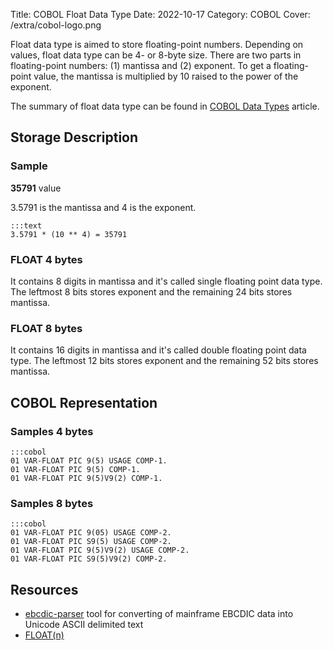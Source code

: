 Title: COBOL Float Data Type
Date: 2022-10-17
Category: COBOL
Cover: /extra/cobol-logo.png

Float data type is aimed to store floating-point numbers. Depending on values, float data type can be 4- or 8-byte size. There are two parts in floating-point numbers: (1) mantissa and (2) exponent. To get a floating-point value, the mantissa is multiplied by 10 raised to the power of the exponent.

The summary of float data type can be found in [COBOL Data Types]({filename}/articles/cobol-data-types.md) article.

## Storage Description

### Sample

**35791** value

3.5791 is the mantissa and 4 is the exponent.

    :::text
    3.5791 * (10 ** 4) = 35791

### FLOAT 4 bytes

It contains 8 digits in mantissa and it's called single floating point data type. The leftmost 8 bits stores exponent and the remaining 24 bits stores mantissa.

### FLOAT 8 bytes

It contains 16 digits in mantissa and it's called double floating point data type. The leftmost 12 bits stores exponent and the remaining 52 bits stores mantissa.

## COBOL Representation

### Samples 4 bytes

    :::cobol
    01 VAR-FLOAT PIC 9(5) USAGE COMP-1.
    01 VAR-FLOAT PIC 9(5) COMP-1.
    01 VAR-FLOAT PIC 9(5)V9(2) COMP-1.

### Samples 8 bytes

    :::cobol
    01 VAR-FLOAT PIC 9(05) USAGE COMP-2.
    01 VAR-FLOAT PIC S9(5) USAGE COMP-2.
    01 VAR-FLOAT PIC 9(5)V9(2) USAGE COMP-2.
    01 VAR-FLOAT PIC S9(5)V9(2) COMP-2.

## Resources
* [ebcdic-parser](https://github.com/larandvit/ebcdic-parser) tool for converting of mainframe EBCDIC data into Unicode ASCII delimited text
* [FLOAT(n)](https://www.ibm.com/docs/en/informix-servers/14.10?topic=types-floatn)
